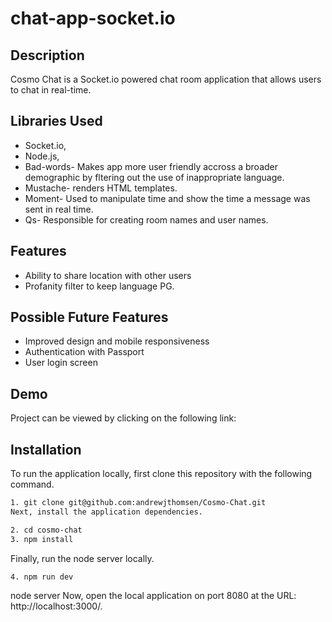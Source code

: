 # chat-app-socket.io

## Description
Cosmo Chat is a Socket.io powered chat room application that allows users to chat in real-time. 

## Libraries Used
- Socket.io, 
- Node.js,
- Bad-words- Makes app more user friendly accross a broader demographic by fltering out the use of inappropriate language.
- Mustache- renders HTML templates.
- Moment- Used to manipulate time and show the time a message was sent in real time.
- Qs- Responsible for creating room names and user names.

## Features
- Ability to share location with other users
- Profanity filter to keep language PG.

## Possible Future Features
- Improved design and mobile responsiveness
- Authentication with Passport
- User login screen

## Demo
Project can be viewed by clicking on the following link:

## Installation
To run the application locally, first clone this repository with the following command.
``` txt
1. git clone git@github.com:andrewjthomsen/Cosmo-Chat.git
Next, install the application dependencies.
 ```
```txt
2. cd cosmo-chat
3. npm install
```

Finally, run the node server locally.
```txt
4. npm run dev
```
node server
Now, open the local application on port 8080 at the URL: http://localhost:3000/.